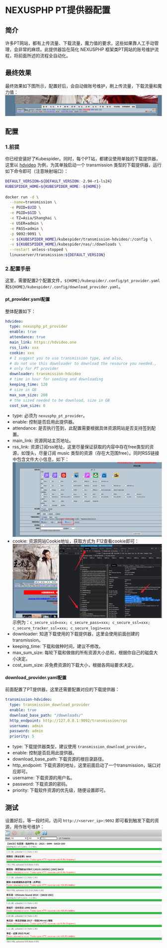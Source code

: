 # NEXUSPHP PT提供器配置

## 简介
许多PT网站，都有上传流量、下载流量，魔力值的要求，这些如果靠人工手动管理，会非常的麻烦。此提供器旨在简化 NEXUSPHP 框架类PT网站的账号维护流程，将前面所述的流程全自动化。

## 最终效果
最终效果如下图所示，配置好后，会自动做账号维护，刷上传流量，下载流量和魔力值：
![final_show](./images/final_show.png)


## 配置
### 1.前提
你已经安装好了Kubespider。同时，每个PT站，都建议使用单独的下载提供器，这里以 [hdvideo](https://hdvideo.one/) 为例，为其单独启动一个 transmission 类型的下载提供器，运行如下命令即可（注意映射端口）：
```sh
DEFAULT_VERSION=${DEFAULT_VERSION:-2.94-r1-ls24}
KUBESPIDER_HOME=${KUBESPIDER_HOME:-${HOME}}

docker run -d \
  --name=transmission \
  -e PUID=$UID \
  -e PGID=$GID \
  -e TZ=Asia/Shanghai \
  -e USER=admin \
  -e PASS=admin \
  -p 9092:9091 \
  -v ${KUBESPIDER_HOME}/kubespider/transmission-hdvideo/:/config \
  -v ${KUBESPIDER_HOME}/kubespider/nas/:/downloads \
  --restart unless-stopped \
  linuxserver/transmission:${DEFAULT_VERSION}
```

### 2.配置手册
这里，需要配置2个配置文件，`${HOME}/kubespider/.config/pt_provider.yaml`和`${HOME}/kubespider/.config/download_provider.yaml`。

#### pt_provider.yaml配置
整体配置如下：
```yaml
hdvideo:
  type: nexusphp_pt_provider
  enable: true
  attendance: true
  main_link: https://hdvideo.one
  rss_link: xxx
  cookie: xxx
  # I suggest you to use transmission type, and also,
  # do not use this downloader to download the resource you needed.,
  # only for PT provider
  downloader: transmission-hdvideo
  # time in hour for seeding and downloading
  keeping_time: 120
  # size in GB
  max_sum_size: 200
  # the sized needed to be download, size in GB
  cost_sum_size: 0
```
* type: 必须为 `nexusphp_pt_provider`。
* enable: 控制是否启用此提供器。
* attendance: 是否执行签到，此配置需要根据具体资源网站是否支持签到配置。
* main_link: 资源网站主页地址。
* rss_link: 资源订阅rss地址，这里尽量保证获取的内容中存在free类型的资源，如馒头，尽量订阅 music 类型的资源（存在大范围free）。同时RSS链接中包含文件大小信息，如下：  
  ![rss_link](./images/rss_link.png)
* cookie: 资源网站Cookie地址，获取方式为 F12查看cookie即可：
  ![get_cookie](./images/get_cookie.png)
  示例为：`c_secure_uid=xxx; c_secure_pass=xxx; c_secure_ssl=xxx; c_secure_tracker_ssl=xxx; c_secure_login=xxx`
* downloader: 知道下载使用的下载提供器，这里会使用前面创建的transmission。
* keeping_time: 下载和做种时间，建议不修改。
* max_sum_size: 每轮下载和做做的所有资源大小总和，根据你自己的磁盘大小决定。
* cost_sum_size: 非免费资源的下载大小，根据各网站要求决定。

#### download_provider.yaml配置
前面配置了PT提供器，这里还需要配置对应的下载提供器：
```yaml
transmission-hdvideo:
  type: transmission_download_provider
  enable: true
  download_base_path: "/downloads/"
  http_endpoint: http://127.0.0.1:9092/transmission/rpc
  username: admin
  password: admin
  priority: 5
```
* type: 下载提供器类型，建议使用 `transmission_download_provider`。
* enable: 控制是否启用此提供器。
* download_base_path: 下载资源的根目录路径。
* http_endpoint: 下载资源的地址，这里前面启动了一个transmission，端口对应即可。
* username: 下载资源的用户名。
* password: 下载资源的密码。
* priority: 下载软件资源的优先级，随便设置即可。

## 测试
设置好后，等一段时间，访问 `http://<server_ip>:9092` 即可看到触发下载的资源，用作账号维护：
![download_show](./images/download_show.png)


